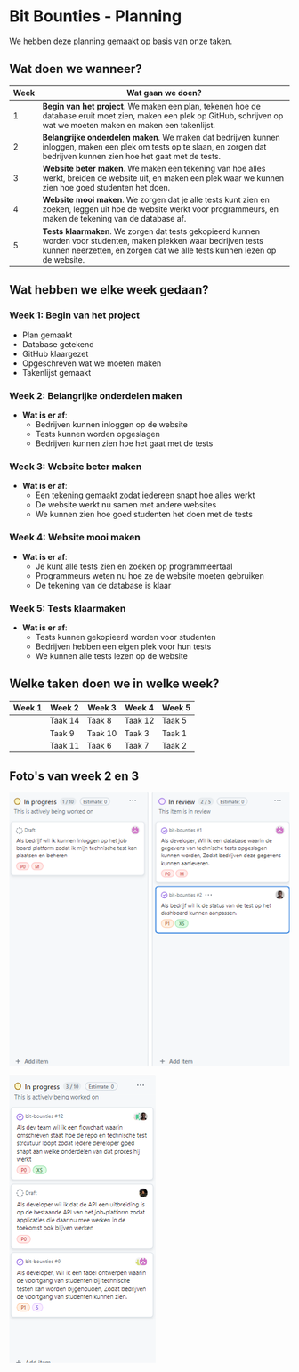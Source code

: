 # Bit Bounties - Planning

We hebben deze planning gemaakt op basis van onze taken.

## Wat doen we wanneer?

| Week | Wat gaan we doen? |
|------|------------------|
| 1    | **Begin van het project**. We maken een plan, tekenen hoe de database eruit moet zien, maken een plek op GitHub, schrijven op wat we moeten maken en maken een takenlijst. |
| 2    | **Belangrijke onderdelen maken**. We maken dat bedrijven kunnen inloggen, maken een plek om tests op te slaan, en zorgen dat bedrijven kunnen zien hoe het gaat met de tests. |
| 3    | **Website beter maken**. We maken een tekening van hoe alles werkt, breiden de website uit, en maken een plek waar we kunnen zien hoe goed studenten het doen. |
| 4    | **Website mooi maken**. We zorgen dat je alle tests kunt zien en zoeken, leggen uit hoe de website werkt voor programmeurs, en maken de tekening van de database af. |
| 5    | **Tests klaarmaken**. We zorgen dat tests gekopieerd kunnen worden voor studenten, maken plekken waar bedrijven tests kunnen neerzetten, en zorgen dat we alle tests kunnen lezen op de website. |

## Wat hebben we elke week gedaan?

### Week 1: Begin van het project
- Plan gemaakt
- Database getekend
- GitHub klaargezet
- Opgeschreven wat we moeten maken
- Takenlijst gemaakt

### Week 2: Belangrijke onderdelen maken
- **Wat is er af**:
  - Bedrijven kunnen inloggen op de website
  - Tests kunnen worden opgeslagen
  - Bedrijven kunnen zien hoe het gaat met de tests

### Week 3: Website beter maken
- **Wat is er af**:
  - Een tekening gemaakt zodat iedereen snapt hoe alles werkt
  - De website werkt nu samen met andere websites
  - We kunnen zien hoe goed studenten het doen met de tests

### Week 4: Website mooi maken
- **Wat is er af**:
  - Je kunt alle tests zien en zoeken op programmeertaal
  - Programmeurs weten nu hoe ze de website moeten gebruiken
  - De tekening van de database is klaar

### Week 5: Tests klaarmaken
- **Wat is er af**:
  - Tests kunnen gekopieerd worden voor studenten
  - Bedrijven hebben een eigen plek voor hun tests
  - We kunnen alle tests lezen op de website

## Welke taken doen we in welke week?

| Week 1 | Week 2  | Week 3 | Week 4  | Week 5  |
|--------|---------|---------|----------|----------|
|        | Taak 14 | Taak 8  | Taak 12  | Taak 5   |
|        | Taak 9  | Taak 10 | Taak 3   | Taak 1   |
|        | Taak 11 | Taak 6  | Taak 7   | Taak 2   |

## Foto's van week 2 en 3

![Week 2 foto](docs/sprint2.png)

![Week 3 foto](docs/sprint3.png)

